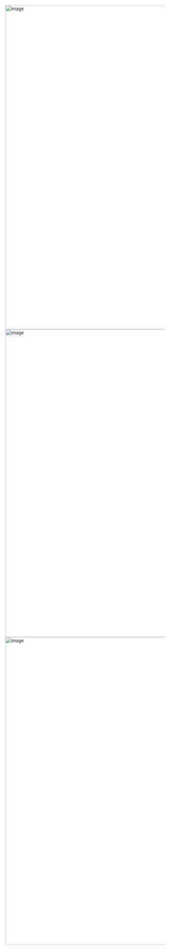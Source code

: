 <img width="1917" height="1019" alt="image" src="https://github.com/user-attachments/assets/a38293da-25bf-4144-a732-c6112ddb1ce6" />
<img width="1919" height="968" alt="image" src="https://github.com/user-attachments/assets/81f9e9c2-c4c7-4647-b121-5236b41a2500" />
<img width="1919" height="967" alt="image" src="https://github.com/user-attachments/assets/3d58a936-b3fd-42d3-a1b9-74ee18e1079e" />
